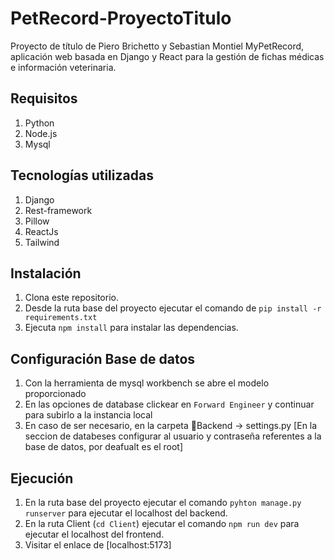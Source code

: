 # PetRecord-ProyectoTitulo
Proyecto de título de Piero Brichetto y Sebastian Montiel MyPetRecord, aplicación web basada en Django y React para la gestión de fichas médicas e información veterinaria.

## Requisitos
1. Python
2. Node.js
3. Mysql

## Tecnologías utilizadas
1. Django
2. Rest-framework
3. Pillow
4. ReactJs
5. Tailwind

## Instalación
1. Clona este repositorio.
2. Desde la ruta base del proyecto ejecutar el comando de `pip install -r requirements.txt`
3. Ejecuta `npm install` para instalar las dependencias.

## Configuración Base de datos
1. Con la herramienta de mysql workbench se abre el modelo proporcionado
2. En las opciones de database clickear en `Forward Engineer` y continuar para subirlo a la instancia local
3. En caso de ser necesario, en la carpeta 📁Backend -> settings.py [En la seccion de databeses configurar al usuario y contraseña referentes a la base de datos, por deafualt es el root]

## Ejecución
1. En la ruta base del proyecto ejecutar el comando `pyhton manage.py runserver` para ejecutar el localhost del backend.
2. En la ruta Client (`cd Client`) ejecutar el comando `npm run dev` para ejecutar el localhost del frontend.
3. Visitar el enlace de [localhost:5173]
